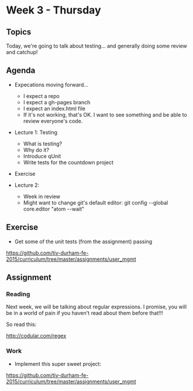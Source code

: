 # Week 3 - Thursday

## Topics

Today, we're going to talk about testing... and generally doing
some review and catchup!

## Agenda

- Expecations moving forward...
  - I expect a repo
  - I expect a gh-pages branch
  - I expect an index.html file
  - If it's not working, that's OK. I want to see something and be able to review everyone's code.

- Lecture 1: Testing
  - What is testing?
  - Why do it?
  - Introduce qUnit
  - Write tests for the countdown project

- Exercise

- Lecture 2:
  - Week in review
  - Might want to change git's default editor:
    git config --global core.editor "atom --wait"

## Exercise

- Get some of the unit tests (from the assignment) passing

https://github.com/tiy-durham-fe-2015/curriculum/tree/master/assignments/user_mgmt

## Assignment

### Reading

Next week, we will be talking about regular expressions. I promise, you will
be in a world of pain if you haven't read about them before that!!!

So read this:

http://codular.com/regex

### Work

- Implement this super sweet project:

https://github.com/tiy-durham-fe-2015/curriculum/tree/master/assignments/user_mgmt
